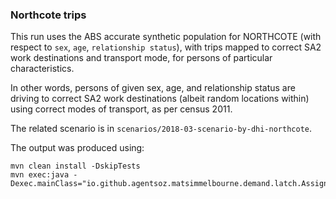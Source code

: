 ### Northcote trips

This run uses the ABS accurate synthetic population for NORTHCOTE (with respect to `sex`, `age`, `relationship status`), with trips mapped to correct SA2 work destinations and transport mode, for persons of particular characteristics.

In other words, persons of given sex, age, and relationship status are driving to correct SA2 work destinations (albeit random locations within) using correct modes of transport, as per census 2011.

The related scenario is in `scenarios/2018-03-scenario-by-dhi-northcote`.

The output was produced using:
```
mvn clean install -DskipTests
mvn exec:java -Dexec.mainClass="io.github.agentsoz.matsimmelbourne.demand.latch.AssignTripsToPopulationDS"

```
